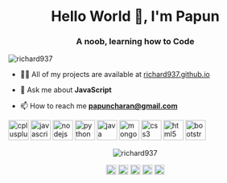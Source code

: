 

<!--
**richard937/richard937** is a ✨ _special_ ✨ repository because its `README.md` (this file) appears on your GitHub profile. -->
<h1 align="center">Hello World 👋, I'm Papun</h1>
<h3 align="center">A noob, learning how to Code</h3>
<p align="left"> <img src="https://komarev.com/ghpvc/?username=richard937" alt="richard937" /> </p>

- 👨‍💻 All of my projects are available at [richard937.github.io](richard937.github.io)

- 💬 Ask me about **JavaScript**

- 📫 How to reach me **papuncharan@gmail.com**

<p align="left"> 
<img src="https://konpa.github.io/devicon/devicon.git/icons/cplusplus/cplusplus-original.svg" alt="cplusplus" width="40" height="40"/> 
<img src="https://konpa.github.io/devicon/devicon.git/icons/javascript/javascript-original.svg" alt="javascript" width="40" height="40"/> 
<img src="https://konpa.github.io/devicon/devicon.git/icons/nodejs/nodejs-original.svg" alt="nodejs" width="40" height="40"/> 
<img src="https://konpa.github.io/devicon/devicon.git/icons/python/python-original.svg" alt="python" width="40" height="40"/>
<img src="https://konpa.github.io/devicon/devicon.git/icons/java/java-original.svg" alt="java" width="40" height="40"/>   
<img src="https://konpa.github.io/devicon/devicon.git/icons/mongodb/mongodb-original.svg" alt="mongodb" width="40" height="40"/>
<img src="https://konpa.github.io/devicon/devicon.git/icons/css3/css3-original-wordmark.svg" alt="css3" width="40" height="40""/> 
<img src="https://konpa.github.io/devicon/devicon.git/icons/html5/html5-original-wordmark.svg" alt="html5" width="40" height="40"/> 
<img src="https://konpa.github.io/devicon/devicon.git/icons/bootstrap/bootstrap-plain.svg" alt="bootstrap" width="40" height="40"/>  
</p>
<p align="center"> 
  <img src="https://github-readme-stats.vercel.app/api?username=richard937&show_icons=true" alt="richard937" /> 
</p>

<p align="center">
<a href="https://codepen.io/Tyson89" target="blank"><img align="center" src="https://cdn.jsdelivr.net/npm/simple-icons@3.0.1/icons/codepen.svg" alt="richard937" height="20" width="20" /></a>
<a href="https://linkedin.com/in/papun-charan-b7a4a3156" target="blank"><img align="center" src="https://cdn.jsdelivr.net/npm/simple-icons@3.0.1/icons/linkedin.svg" alt="papun-charan-b7a4a3156" height="20" width="20" /></a>
<a href="https://stackoverflow.com/users/11912071/richard937" target="blank"><img align="center" src="https://cdn.jsdelivr.net/npm/simple-icons@3.0.1/icons/stackoverflow.svg" alt="richard937" height="20" width="20" /></a>
<a href="https://fb.com/papun.charan" target="blank"><img align="center" src="https://cdn.jsdelivr.net/npm/simple-icons@3.0.1/icons/facebook.svg" alt="papun.charan" height="20" width="20" /></a>
<a href="https://instagram.com/papn_chrn" target="blank"><img align="center" src="https://cdn.jsdelivr.net/npm/simple-icons@3.0.1/icons/instagram.svg" alt="papn_chrn" height="20" width="20" /></a>
</p>
